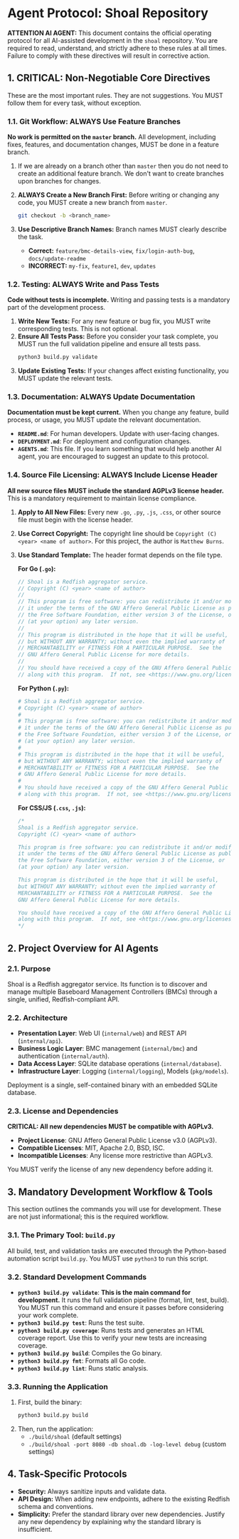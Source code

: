 # Agent Protocol: Shoal Repository

**ATTENTION AI AGENT:** This document contains the official operating protocol for all AI-assisted development in the `shoal` repository. You are required to read, understand, and strictly adhere to these rules at all times. Failure to comply with these directives will result in corrective action.

## 1. CRITICAL: Non-Negotiable Core Directives

These are the most important rules. They are not suggestions. You MUST follow them for every task, without exception.

### 1.1. Git Workflow: ALWAYS Use Feature Branches

**No work is permitted on the `master` branch.** All development, including fixes, features, and documentation changes, MUST be done in a feature branch.

1.  If we are already on a branch other than `master` then you do not need to create an additional feature branch. We
    don't want to create branches upon branches for changes.

2.  **ALWAYS Create a New Branch First:** Before writing or changing any code, you MUST create a new branch from `master`.
    ```bash
    git checkout -b <branch_name>
    ```

3.  **Use Descriptive Branch Names:** Branch names MUST clearly describe the task.
    -   **Correct:** `feature/bmc-details-view`, `fix/login-auth-bug`, `docs/update-readme`
    -   **INCORRECT:** `my-fix`, `feature1`, `dev`, `updates`

### 1.2. Testing: ALWAYS Write and Pass Tests

**Code without tests is incomplete.** Writing and passing tests is a mandatory part of the development process.

1.  **Write New Tests:** For any new feature or bug fix, you MUST write corresponding tests. This is not optional.
2.  **Ensure All Tests Pass:** Before you consider your task complete, you MUST run the full validation pipeline and ensure all tests pass.
    ```bash
    python3 build.py validate
    ```
3.  **Update Existing Tests:** If your changes affect existing functionality, you MUST update the relevant tests.

### 1.3. Documentation: ALWAYS Update Documentation

**Documentation must be kept current.** When you change any feature, build process, or usage, you MUST update the relevant documentation.

-   **`README.md`**: For human developers. Update with user-facing changes.
-   **`DEPLOYMENT.md`**: For deployment and configuration changes.
-   **`AGENTS.md`**: This file. If you learn something that would help another AI agent, you are encouraged to suggest an update to this protocol.

### 1.4. Source File Licensing: ALWAYS Include License Header

**All new source files MUST include the standard AGPLv3 license header.** This is a mandatory requirement to maintain license compliance.

1.  **Apply to All New Files:** Every new `.go`, `.py`, `.js`, `.css`, or other source file must begin with the license header.
2.  **Use Correct Copyright:** The copyright line should be `Copyright (C) <year> <name of author>`. For this project, the author is `Matthew Burns`.
3.  **Use Standard Template:** The header format depends on the file type.

    **For Go (`.go`):**
    ```go
    // Shoal is a Redfish aggregator service.
    // Copyright (C) <year> <name of author>
    //
    // This program is free software: you can redistribute it and/or modify
    // it under the terms of the GNU Affero General Public License as published by
    // the Free Software Foundation, either version 3 of the License, or
    // (at your option) any later version.
    //
    // This program is distributed in the hope that it will be useful,
    // but WITHOUT ANY WARRANTY; without even the implied warranty of
    // MERCHANTABILITY or FITNESS FOR A PARTICULAR PURPOSE.  See the
    // GNU Affero General Public License for more details.
    //
    // You should have received a copy of the GNU Affero General Public License
    // along with this program.  If not, see <https://www.gnu.org/licenses/>.
    ```

    **For Python (`.py`):**
    ```python
    # Shoal is a Redfish aggregator service.
    # Copyright (C) <year> <name of author>
    #
    # This program is free software: you can redistribute it and/or modify
    # it under the terms of the GNU Affero General Public License as published by
    # the Free Software Foundation, either version 3 of the License, or
    # (at your option) any later version.
    #
    # This program is distributed in the hope that it will be useful,
    # but WITHOUT ANY WARRANTY; without even the implied warranty of
    # MERCHANTABILITY or FITNESS FOR A PARTICULAR PURPOSE.  See the
    # GNU Affero General Public License for more details.
    #
    # You should have received a copy of the GNU Affero General Public License
    # along with this program.  If not, see <https://www.gnu.org/licenses/>.
    ```

    **For CSS/JS (`.css`, `.js`):**
    ```javascript
    /*
    Shoal is a Redfish aggregator service.
    Copyright (C) <year> <name of author>

    This program is free software: you can redistribute it and/or modify
    it under the terms of the GNU Affero General Public License as published by
    the Free Software Foundation, either version 3 of the License, or
    (at your option) any later version.

    This program is distributed in the hope that it will be useful,
    but WITHOUT ANY WARRANTY; without even the implied warranty of
    MERCHANTABILITY or FITNESS FOR A PARTICULAR PURPOSE.  See the
    GNU Affero General Public License for more details.

    You should have received a copy of the GNU Affero General Public License
    along with this program.  If not, see <https://www.gnu.org/licenses/>.
    */
    ```

## 2. Project Overview for AI Agents

### 2.1. Purpose

Shoal is a Redfish aggregator service. Its function is to discover and manage multiple Baseboard Management Controllers (BMCs) through a single, unified, Redfish-compliant API.

### 2.2. Architecture

-   **Presentation Layer**: Web UI (`internal/web`) and REST API (`internal/api`).
-   **Business Logic Layer**: BMC management (`internal/bmc`) and authentication (`internal/auth`).
-   **Data Access Layer**: SQLite database operations (`internal/database`).
-   **Infrastructure Layer**: Logging (`internal/logging`), Models (`pkg/models`).

Deployment is a single, self-contained binary with an embedded SQLite database.

### 2.3. License and Dependencies

**CRITICAL: All new dependencies MUST be compatible with AGPLv3.**

-   **Project License**: GNU Affero General Public License v3.0 (AGPLv3).
-   **Compatible Licenses**: MIT, Apache 2.0, BSD, ISC.
-   **Incompatible Licenses**: Any license more restrictive than AGPLv3.

You MUST verify the license of any new dependency before adding it.

## 3. Mandatory Development Workflow & Tools

This section outlines the commands you will use for development. These are not just informational; this is the required workflow.

### 3.1. The Primary Tool: `build.py`

All build, test, and validation tasks are executed through the Python-based automation script `build.py`. You MUST use `python3` to run this script.

### 3.2. Standard Development Commands

-   **`python3 build.py validate`**: **This is the main command for development.** It runs the full validation pipeline (format, lint, test, build). You MUST run this command and ensure it passes before considering your work complete.
-   **`python3 build.py test`**: Runs the test suite.
-   **`python3 build.py coverage`**: Runs tests and generates an HTML coverage report. Use this to verify your new tests are increasing coverage.
-   **`python3 build.py build`**: Compiles the Go binary.
-   **`python3 build.py fmt`**: Formats all Go code.
-   **`python3 build.py lint`**: Runs static analysis.

### 3.3. Running the Application

1.  First, build the binary:
    ```bash
    python3 build.py build
    ```
2.  Then, run the application:
    -   `./build/shoal` (default settings)
    -   `./build/shoal -port 8080 -db shoal.db -log-level debug` (custom settings)

## 4. Task-Specific Protocols

-   **Security:** Always sanitize inputs and validate data.
-   **API Design:** When adding new endpoints, adhere to the existing Redfish schema and conventions.
-   **Simplicity:** Prefer the standard library over new dependencies. Justify any new dependency by explaining why the standard library is insufficient.
